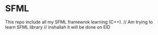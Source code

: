 # SFML
This repo include all  my SFML framewrok learning (C++).
// Am trying to learn SFML library
// inshallah it will be done on EID
 